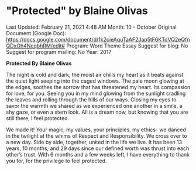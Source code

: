 # "Protected" by Blaine Olivas

Last Updated: February 21, 2021 4:48 AM
Month: 10 - October
Original Document (Google Doc): https://docs.google.com/document/d/1k2cieAquTaAF2Jap5tF6KTdVQ2eQfnQDxOh4NcqbhRM/edit#
Program: Word Theme Essay
Suggest for blog: No
Suggest for program mailing: No
Year: 2017

**Protected By Blaine Olivas**

The night is cold and dark, the moist air chills my heart as it beats against the quiet light seeping into the caged windows. The pale moon glowing at the edges, soothes the sorrow that has threatened my heart. Its compassion for love, for you. Seeing you in my mind glowing from the sunlight cradling the leaves and rolling through the hills of our ways. Closing my eyes to savor the warmth we shared as we experienced one another in a smile, a shy gaze, or even a stern look. All is a dream now, but knowing that you are still there, I feel protected.

We made it! Your magic, my values, your principles, my ethics- we danced in the twilight at the whims of Respect and Responsibility. We cross over to a new day. Side by side, together, united in the life we live. It has been 13 years, 10 months, and 29 days since our defined worth was thrust into each other’s trust. With 6 months and a few weeks left, I have everything to thank you for, for the privilege to feel protected.